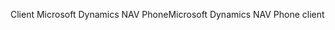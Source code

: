 <span data-ttu-id="27349-101">Client Microsoft Dynamics NAV Phone</span><span class="sxs-lookup"><span data-stu-id="27349-101">Microsoft Dynamics NAV Phone client</span></span>